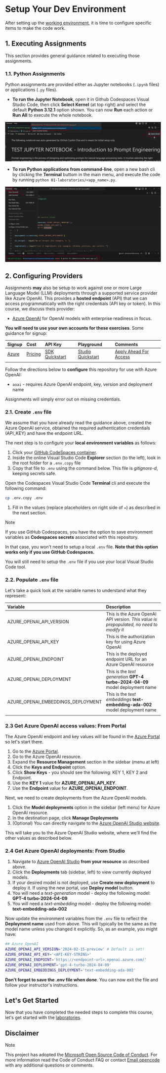 # Setup Your Dev Environment

After setting up the [working environment](./README.md), it is time to configure specific items to make the code work.

## 1. Executing Assignments

This section provides general guidance related to executing those assignments.

### 1.1. Python Assignments

Python assignments are provided either as Jupyter notebooks (`.ipynb` files) or applications (`.py` files).

* **To run the Jupyter Notebook**, open it in Github Codespaces Visual Studio Code, then click **Select Kernel** (at top right) and select the default **Python 3.12.1** option shown. You can now **Run** each action or **Run All** to execute the whole notebook.

![VSC Python Kernel](./images/kernel.jpg)

* **To run Python applications from command-line**, open a new bash cli by clicking the **Terminal** buttom in the main menu, and execute the code by running `python 01-laboratories/<app_name>.py`.

![Terminal](./images/terminal.jpg)

## 2. Configuring Providers

Assignments **may** also be setup to work against one or more Large Language Model (LLM) deployments through a supported service provider like Azure OpenAI. This provides a **hosted endpoint** (API) that we can access programmatically with the right credentials (API key or token). In this course, we discuss theis provider:

* [Azure OpenAI](https://learn.microsoft.com/azure/ai-services/openai/) for OpenAI models with enterprise readiness in focus.

**You will need to use your own accounts for these exercises**. Some guidance for signup:

| Signup | Cost | API Key | Playground | Comments |
|:---|:---|:---|:---|:---|
| [Azure](https://aka.ms/azure/free)| [Pricing](https://azure.microsoft.com/pricing/details/cognitive-services/openai-service/)| [SDK Quickstart](https://learn.microsoft.com/azure/ai-services/openai/quickstart)| [Studio Quickstart](https://learn.microsoft.com/azure/ai-services/openai/quickstart) | [Apply Ahead For Access](https://learn.microsoft.com/azure/ai-services/openai/) |
| | | | | |

Follow the directions below to **configure** this repository for use with Azure OpenAI:

* `aoai` - requires Azure OpenAI endpoint, key, version and deployment name

Assignments will simply error out on missing credentials.

### 2.1. Create `.env` file

We assume that you have already read the guidance above, created the Azure OpenAI service, obtained the required authentication credentials (API_KEY) and have the endpoint URL.

The next step is to configure your **local environment variables** as follows:

1. Click your [GitHub CodeSpaces container](https://github.com/codespaces).
1. Inside the online Visual Studio Code **Explorer** section (to the left), look in the root folder for a `.env.copy` file
1. Copy that file to `.env` using the command below. This file is _gitignore-d_, keeping secrets safe.

Open the Codespaces Visual Studio Code **Terminal** cli and execute the following command:

   ```bash
   cp .env.copy .env
   ```

1. Fill in the values (replace placeholders on right side of `=`) as described in the next section.

> [!NOTE]
> If you use GitHub Codespaces, you have the option to save environment variables as **Codespaces secrets** associated with this repository.
>
> In that case, you won't need to setup a local `.env` file.
> **Note that this option works only if you use GitHub Codespaces.**
>
> You will still need to setup the `.env` file if you use your local Visual Studio Code tool.

### 2.2. Populate `.env` file

Let's take a quick look at the variable names to understand what they represent:

| Variable  | Description  |
| :--- | :--- |
| AZURE_OPENAI_API_VERSION | This is the Azure OpenAI API version. _This value is prepopulated, no need to modify it_ |
| AZURE_OPENAI_API_KEY | This is the authorization key for using Azure OpenAI |
| AZURE_OPENAI_ENDPOINT | This is the deployed endpoint URL for an Azure OpenAI resource |
| AZURE_OPENAI_DEPLOYMENT | This is the _text generation_ **GPT-4 turbo-2024-04-09** model deployment name |
| AZURE_OPENAI_EMBEDDINGS_DEPLOYMENT | This is the _text embeddings_ **text-embedding-ada-002** model deployment name |
| | |

### 2.3 Get Azure OpenAI access values: From Portal

The Azure OpenAI endpoint and key values will be found in the [Azure Portal](https://portal.azure.com) so let's start there.

1. Go to the [Azure Portal](https://portal.azure.com).
1. Go to the Azure OpenAI resource.
1. Expand the **Resource Management** section in the sidebar (menu at left)
1. Click the **Keys and Endpoint** option.
1. Click **Show Keys** - you should see the following: KEY 1, KEY 2 and Endpoint.
1. Use the **KEY 1** value for **AZURE_OPENAI_API_KEY**.
1. Use the **Endpoint** value for **AZURE_OPENAI_ENDPOINT**.

Next, we need to create deployments from the Azure OpenAI models.

1. Click the **Model deployments** option in the sidebar (left menu) for Azure OpenAI resource.
1. In the destination page, click **Manage Deployments**
1. (Optional) You can directly navigate to the [Azure OpenAI Studio website](https://oai.azure.com).

This will take you to the Azure OpenAI Studio website, where we'll find the other values as described below.

### 2.4 Get Azure OpenAI deployments: From Studio

1. Navigate to [Azure OpenAI Studio](https://oai.azure.com) **from your resource** as described above.
1. Click the **Deployments** tab (sidebar, left) to view currently deployed models.
1. If your desired model is not deployed, use **Create new deployment** to deploy it. If using the new portal, use **Deploy model** button.
1. You will need a _text-generation_ model - deploy the following model: **GPT-4 turbo-2024-04-09**
1. You will need a _text-embedding_ model - deploy the following model: **text-embedding-ada-002**

Now update the environment variables from the `.env` file to reflect the **Deployment name** used from above. This will typically be the same as the model name unless you changed it explicitly. So, as an example, you might have:

```bash
## Azure OpenAI
AZURE_OPENAI_API_VERSION='2024-02-15-preview' # Default is set!
AZURE_OPENAI_API_KEY='<API-KEY-STRING>'
AZURE_OPENAI_ENDPOINT='https://<endpoint-url>.openai.azure.com/'
AZURE_OPENAI_DEPLOYMENT='gpt-4-turbo-2024-04-09' 
AZURE_OPENAI_EMBEDDINGS_DEPLOYMENT='text-embedding-ada-002'
```

**Don't forget to save the .env file when done**. You can now exit the file and follow your instructor's instructions.

## Let's Get Started

Now that you have completed the needed steps to complete this course, let's get started with the [laboratories](../01-laboratories/README.md).

## Disclaimer

> [!NOTE]
> This project has adopted the [Microsoft Open Source Code of Conduct](https://opensource.microsoft.com/codeofconduct/). For more information read the Code of Conduct FAQ or contact [Email opencode](opencode@microsoft.com) with any additional questions or comments.
